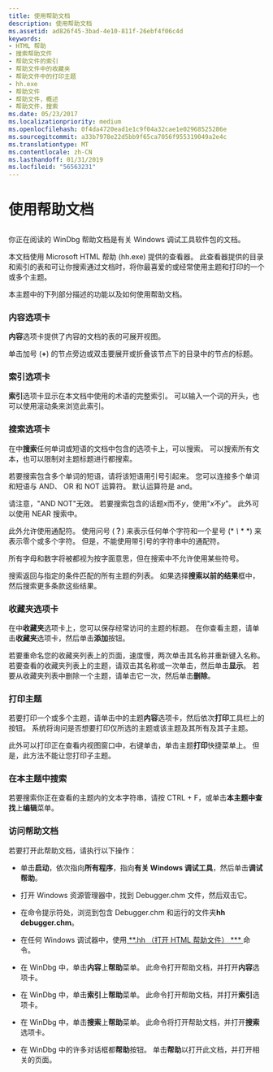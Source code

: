 ```yaml
---
title: 使用帮助文档
description: 使用帮助文档
ms.assetid: ad826f45-3bad-4e10-811f-26ebf4f06c4d
keywords:
- HTML 帮助
- 搜索帮助文件
- 帮助文件的索引
- 帮助文件中的收藏夹
- 帮助文件中的打印主题
- hh.exe
- 帮助文件
- 帮助文件，概述
- 帮助文件，搜索
ms.date: 05/23/2017
ms.localizationpriority: medium
ms.openlocfilehash: 0f4da4720ead1e1c9f04a32cae1e02968525286e
ms.sourcegitcommit: a33b7978e22d5bb9f65ca7056f955319049a2e4c
ms.translationtype: MT
ms.contentlocale: zh-CN
ms.lasthandoff: 01/31/2019
ms.locfileid: "56563231"
---
```

# <a name="using-the-help-documentation"></a>使用帮助文档


## <span id="ddk_using_the_help_file_dbg"></span><span id="DDK_USING_THE_HELP_FILE_DBG"></span>


你正在阅读的 WinDbg 帮助文档是有关 Windows 调试工具软件包的文档。

本文档使用 Microsoft HTML 帮助 (hh.exe) 提供的查看器。 此查看器提供的目录和索引的表和可让你搜索通过文档时，将你最喜爱的或经常使用主题和打印的一个或多个主题。

本主题中的下列部分描述的功能以及如何使用帮助文档。

### <a name="span-idcontentstabspanspan-idcontentstabspancontents-tab"></a><span id="contents_tab"></span><span id="CONTENTS_TAB"></span>内容选项卡

**内容**选项卡提供了内容的文档的表的可展开视图。

单击加号 (**+**) 的节点旁边或双击要展开或折叠该节点下的目录中的节点的标题。

### <a name="span-idindextabspanspan-idindextabspanindex-tab"></a><span id="index_tab"></span><span id="INDEX_TAB"></span>索引选项卡

**索引**选项卡显示在本文档中使用的术语的完整索引。 可以输入一个词的开头，也可以使用滚动条来浏览此索引。

### <a name="span-idsearchtabspanspan-idsearchtabspansearch-tab"></a><span id="search_tab"></span><span id="SEARCH_TAB"></span>搜索选项卡

在中**搜索**任何单词或短语的文档中包含的选项卡上，可以搜索。 可以搜索所有文本，也可以限制对主题标题进行都搜索。

若要搜索包含多个单词的短语，请将该短语用引号引起来。 您可以连接多个单词和短语与 AND、 OR 和 NOT 运算符。 默认运算符是 and。

请注意，"AND NOT"无效。 若要搜索包含的话题*x*而不*y*，使用"*x*不*y*"。 此外可以使用 NEAR 搜索中。

此外允许使用通配符。 使用问号 (**？**) 来表示任何单个字符和一个星号 (* *\\* * *) 来表示零个或多个字符。 但是，不能使用带引号的字符串中的通配符。

所有字母和数字将被都视为按字面意思，但在搜索中不允许使用某些符号。

搜索返回与指定的条件匹配的所有主题的列表。 如果选择**搜索以前的结果**框中，然后搜索更多条款这些结果。

### <a name="span-idfavoritestabspanspan-idfavoritestabspanfavorites-tab"></a><span id="favorites_tab"></span><span id="FAVORITES_TAB"></span>收藏夹选项卡

在中**收藏夹**选项卡上，您可以保存经常访问的主题的标题。 在你查看主题，请单击**收藏夹**选项卡，然后单击**添加**按钮。

若要重命名您的收藏夹列表上的页面，速度慢，两次单击其名称并重新键入名称。 若要查看的收藏夹列表上的主题，请双击其名称或一次单击，然后单击**显示**。 若要从收藏夹列表中删除一个主题，请单击它一次，然后单击**删除**。

### <a name="span-idprintingtopicsspanspan-idprintingtopicsspanprinting-topics"></a><span id="printing_topics"></span><span id="PRINTING_TOPICS"></span>打印主题

若要打印一个或多个主题，请单击中的主题**内容**选项卡，然后依次**打印**工具栏上的按钮。 系统将询问是否想要打印仅所选的主题或该主题及其所有及其子主题。

此外可以打印正在查看内视图窗口中，右键单击，单击主题**打印**快捷菜单上。 但是，此方法不能让您打印子主题。

### <a name="span-idsearchingwithinatopicspanspan-idsearchingwithinatopicspansearching-within-a-topic"></a><span id="searching_within_a_topic"></span><span id="SEARCHING_WITHIN_A_TOPIC"></span>在本主题中搜索

若要搜索你正在查看的主题内的文本字符串，请按 CTRL + F，或单击**本主题中查找**上**编辑**菜单。

### <a name="span-idaccessingthehelpdocumentationspanspan-idaccessingthehelpdocumentationspanaccessing-the-help-documentation"></a><span id="accessing_the_help_documentation"></span><span id="ACCESSING_THE_HELP_DOCUMENTATION"></span>访问帮助文档

若要打开此帮助文档，请执行以下操作：

-   单击**启动**，依次指向**所有程序**，指向**有关 Windows 调试工具**，然后单击**调试帮助**。

-   打开 Windows 资源管理器中，找到 Debugger.chm 文件，然后双击它。

-   在命令提示符处，浏览到包含 Debugger.chm 和运行的文件夹**hh debugger.chm**。

-   在任何 Windows 调试器中，使用[ **.hh （打开 HTML 帮助文件） *** ](-hh--open-html-help-file-.md)命令。

-   在 WinDbg 中，单击**内容**上**帮助**菜单。 此命令打开帮助文档，并打开**内容**选项卡。

-   在 WinDbg 中，单击**索引**上**帮助**菜单。 此命令打开帮助文档，并打开**索引**选项卡。

-   在 WinDbg 中，单击**搜索**上**帮助**菜单。 此命令将打开帮助文档，并打开**搜索**选项卡。

-   在 WinDbg 中的许多对话框都**帮助**按钮。 单击**帮助**以打开此文档，并打开相关的页面。

 

 






